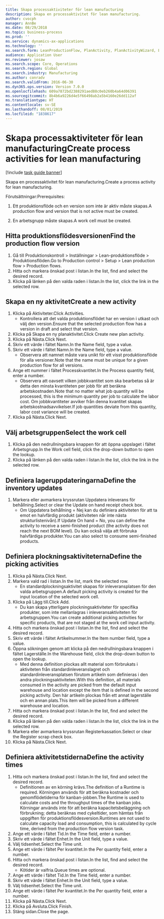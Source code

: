 ```yaml
---
title: Skapa processaktiviteter för lean manufacturing
description: Skapa en processaktivitet för lean manufacturing.
author: cvocph
manager: AnnBe
ms.date: 08/29/2018
ms.topic: business-process
ms.prod: ''
ms.service: dynamics-ax-applications
ms.technology: ''
ms.search.form: LeanProductionFlow, PlanActivity, PlanActivityWizard, LeanWorkCellLookup, InventLocationIdLookup
audience: Application User
ms.reviewer: josaw
ms.search.scope: Core, Operations
ms.search.region: Global
ms.search.industry: Manufacturing
ms.author: conradv
ms.search.validFrom: 2016-06-30
ms.dyn365.ops.version: Version 7.0.0
ms.openlocfilehash: 609a7872bd2388291aed88c0eb260b4a64d06391
ms.sourcegitcommit: 8b4b6a9226d4e5f66498ab2a5b4160e26dd112af
ms.translationtype: HT
ms.contentlocale: sv-SE
ms.lasthandoff: 08/01/2019
ms.locfileid: "1838617"
---
```

# <a name="create-process-activities-for-lean-manufacturing"></a><span data-ttu-id="c759e-103">Skapa processaktiviteter för lean manufacturing</span><span class="sxs-lookup"><span data-stu-id="c759e-103">Create process activities for lean manufacturing</span></span>

[!include [task guide banner](../../includes/task-guide-banner.md)]

<span data-ttu-id="c759e-104">Skapa en processaktivitet för lean manufacturing.</span><span class="sxs-lookup"><span data-stu-id="c759e-104">Create a process activity for lean manufacturing.</span></span> 

<span data-ttu-id="c759e-105">Förutsättningar:</span><span class="sxs-lookup"><span data-stu-id="c759e-105">Prerequisites:</span></span> 

1. <span data-ttu-id="c759e-106">Ett produktionsflöde och en version som inte är aktiv måste skapas.</span><span class="sxs-lookup"><span data-stu-id="c759e-106">A production flow and version that is not active must be created.</span></span>

2. <span data-ttu-id="c759e-107">En arbetsgrupp måste skapas.</span><span class="sxs-lookup"><span data-stu-id="c759e-107">A work cell must be created.</span></span>


## <a name="find-the-production-flow-version"></a><span data-ttu-id="c759e-108">Hitta produktionsflödesversionen</span><span class="sxs-lookup"><span data-stu-id="c759e-108">Find the production flow version</span></span>
1. <span data-ttu-id="c759e-109">Gå till Produktionskontroll > Inställningar > Lean-produktionsflöde > Produktionsflöden.</span><span class="sxs-lookup"><span data-stu-id="c759e-109">Go to Production control > Setup > Lean production flow > Production flows.</span></span>
2. <span data-ttu-id="c759e-110">Hitta och markera önskad post i listan.</span><span class="sxs-lookup"><span data-stu-id="c759e-110">In the list, find and select the desired record.</span></span>
3. <span data-ttu-id="c759e-111">Klicka på länken på den valda raden i listan.</span><span class="sxs-lookup"><span data-stu-id="c759e-111">In the list, click the link in the selected row.</span></span>

## <a name="create-a-new-activity"></a><span data-ttu-id="c759e-112">Skapa en ny aktivitet</span><span class="sxs-lookup"><span data-stu-id="c759e-112">Create a new activity</span></span>
1. <span data-ttu-id="c759e-113">Klicka på Aktiviteter.</span><span class="sxs-lookup"><span data-stu-id="c759e-113">Click Activities.</span></span>
    * <span data-ttu-id="c759e-114">Kontrollera att det valda produktionsflödet har en version i utkast och välj den version.</span><span class="sxs-lookup"><span data-stu-id="c759e-114">Ensure that the selected production flow has a version in draft and select that version.</span></span>  
2. <span data-ttu-id="c759e-115">Klicka på Skapa en ny planaktivitet.</span><span class="sxs-lookup"><span data-stu-id="c759e-115">Click Create new plan activity.</span></span>
3. <span data-ttu-id="c759e-116">Klicka på Nästa.</span><span class="sxs-lookup"><span data-stu-id="c759e-116">Click Next.</span></span>
4. <span data-ttu-id="c759e-117">Skriv ett värde i fältet Namn.</span><span class="sxs-lookup"><span data-stu-id="c759e-117">In the Name field, type a value.</span></span>
5. <span data-ttu-id="c759e-118">Skriv ett värde i fältet Namn.</span><span class="sxs-lookup"><span data-stu-id="c759e-118">In the Name field, type a value.</span></span>
    * <span data-ttu-id="c759e-119">Observera att namnet måste vara unikt för ett visst produktionsflöde för alla versioner.</span><span class="sxs-lookup"><span data-stu-id="c759e-119">Note that the name must be unique for a given production flow for all versions.</span></span>  
6. <span data-ttu-id="c759e-120">Ange ett nummer i fältet Processkvantitet.</span><span class="sxs-lookup"><span data-stu-id="c759e-120">In the Process quantity field, enter a number.</span></span>
    * <span data-ttu-id="c759e-121">Observera att oavsett vilken jobbkvantitet som ska bearbetas så är detta den minsta kvantiteten per jobb för att beräkna arbetskostnaden.</span><span class="sxs-lookup"><span data-stu-id="c759e-121">Note that no matter what job quantity will be processed, this is the minimum quantity per job to calculate the labor cost.</span></span> <span data-ttu-id="c759e-122">Om jobbkvantiteter avviker från denna kvantitet skapas arbetskostnadsavvikelser.</span><span class="sxs-lookup"><span data-stu-id="c759e-122">If job quantities deviate from this quantity, labor cost variance will be created.</span></span>  
7. <span data-ttu-id="c759e-123">Klicka på Nästa.</span><span class="sxs-lookup"><span data-stu-id="c759e-123">Click Next.</span></span>

## <a name="select-the-work-cell"></a><span data-ttu-id="c759e-124">Välj arbetsgruppen</span><span class="sxs-lookup"><span data-stu-id="c759e-124">Select the work cell</span></span>
1. <span data-ttu-id="c759e-125">Klicka på den nedrullningsbara knappen för att öppna uppslaget i fältet Arbetsgrupp.</span><span class="sxs-lookup"><span data-stu-id="c759e-125">In the Work cell field, click the drop-down button to open the lookup.</span></span>
2. <span data-ttu-id="c759e-126">Klicka på länken på den valda raden i listan.</span><span class="sxs-lookup"><span data-stu-id="c759e-126">In the list, click the link in the selected row.</span></span>

## <a name="define-the-inventory-updates"></a><span data-ttu-id="c759e-127">Definiera lageruppdateringarna</span><span class="sxs-lookup"><span data-stu-id="c759e-127">Define the inventory updates</span></span>
1. <span data-ttu-id="c759e-128">Markera eller avmarkera kryssrutan Uppdatera inleverans för behållning.</span><span class="sxs-lookup"><span data-stu-id="c759e-128">Select or clear the Update on hand receipt check box.</span></span>
    * <span data-ttu-id="c759e-129">Om Uppdatera behållning = Nej kan du definiera aktiviteten för att ta emot en halvfärdig produkt (aktiviteten når inte nästa strukturlistenivån).</span><span class="sxs-lookup"><span data-stu-id="c759e-129">If Update On hand = No, you can define the activity to receive a semi-finished product (the activity does not reach the next BOM level).</span></span>    <span data-ttu-id="c759e-130">Du kan också välja att förbruka halvfärdiga produkter.</span><span class="sxs-lookup"><span data-stu-id="c759e-130">You can also select to consume semi-finished products.</span></span>  

## <a name="define-the-picking-activities"></a><span data-ttu-id="c759e-131">Definiera plockningsaktiviteterna</span><span class="sxs-lookup"><span data-stu-id="c759e-131">Define the picking activities</span></span>
1. <span data-ttu-id="c759e-132">Klicka på Nästa.</span><span class="sxs-lookup"><span data-stu-id="c759e-132">Click Next.</span></span>
2. <span data-ttu-id="c759e-133">Markera vald rad i listan.</span><span class="sxs-lookup"><span data-stu-id="c759e-133">In the list, mark the selected row.</span></span>
    * <span data-ttu-id="c759e-134">En standardplockningsaktivitet skapas för inleveransplatsen för den valda arbetsgruppen.</span><span class="sxs-lookup"><span data-stu-id="c759e-134">A default picking activity is created for the input location of the selected work cell.</span></span>  
3. <span data-ttu-id="c759e-135">Klicka på Lägg till.</span><span class="sxs-lookup"><span data-stu-id="c759e-135">Click Add.</span></span>
    * <span data-ttu-id="c759e-136">Du kan skapa ytterligare plockningsaktiviteter för specifika produkter, som inte mellanlagras i inleveransaktiviteten för arbetsgruppen.</span><span class="sxs-lookup"><span data-stu-id="c759e-136">You can create additional picking activities for specific products, that are not staged at the work cell input activity.</span></span>  
4. <span data-ttu-id="c759e-137">Hitta och markera önskad post i listan.</span><span class="sxs-lookup"><span data-stu-id="c759e-137">In the list, find and select the desired record.</span></span>
5. <span data-ttu-id="c759e-138">Skriv ett värde i fältet Artikelnummer.</span><span class="sxs-lookup"><span data-stu-id="c759e-138">In the Item number field, type a value.</span></span>
6. <span data-ttu-id="c759e-139">Öppna sökningen genom att klicka på den nedrullningsbara knappen i fältet Lagerställe.</span><span class="sxs-lookup"><span data-stu-id="c759e-139">In the Warehouse field, click the drop-down button to open the lookup.</span></span>
    * <span data-ttu-id="c759e-140">Med denna definition plockas allt material som förbrukats i aktiviteten från standardinleveranslagret och standardinleveransplatsen förutom artikeln som definieras i den andra plockningsaktiviteten.</span><span class="sxs-lookup"><span data-stu-id="c759e-140">With this definition, all materials consumed in the activity are picked from the default input warehouse and location except the item that is defined in the second picking activity.</span></span> <span data-ttu-id="c759e-141">Den här artikeln plockas från ett annat lagerställe och en annan plats.</span><span class="sxs-lookup"><span data-stu-id="c759e-141">This item will be picked from a different warehouse and location.</span></span>  
7. <span data-ttu-id="c759e-142">Hitta och markera önskad post i listan.</span><span class="sxs-lookup"><span data-stu-id="c759e-142">In the list, find and select the desired record.</span></span>
8. <span data-ttu-id="c759e-143">Klicka på länken på den valda raden i listan.</span><span class="sxs-lookup"><span data-stu-id="c759e-143">In the list, click the link in the selected row.</span></span>
9. <span data-ttu-id="c759e-144">Markera eller avmarkera kryssrutan Registerkassation.</span><span class="sxs-lookup"><span data-stu-id="c759e-144">Select or clear the Register scrap check box.</span></span>
10. <span data-ttu-id="c759e-145">Klicka på Nästa.</span><span class="sxs-lookup"><span data-stu-id="c759e-145">Click Next.</span></span>

## <a name="define-the-activity-times"></a><span data-ttu-id="c759e-146">Definiera aktivitetstiderna</span><span class="sxs-lookup"><span data-stu-id="c759e-146">Define the activity times</span></span>
1. <span data-ttu-id="c759e-147">Hitta och markera önskad post i listan.</span><span class="sxs-lookup"><span data-stu-id="c759e-147">In the list, find and select the desired record.</span></span>
    * <span data-ttu-id="c759e-148">Definitionen av en körning krävs.</span><span class="sxs-lookup"><span data-stu-id="c759e-148">The definition of a Runtime is required.</span></span> <span data-ttu-id="c759e-149">Körningen används för att beräkna kostnader och genomflödetiderna för kanban-jobben.</span><span class="sxs-lookup"><span data-stu-id="c759e-149">The Runtime is used to calculate costs and the throughput times of the kanban jobs.</span></span> <span data-ttu-id="c759e-150">Körningar används inte för att beräkna kapacitetsbeläggning och förbrukning; detta beräknas med cykeltider, som hämtas från uppgiften för produktionsflödesversion.</span><span class="sxs-lookup"><span data-stu-id="c759e-150">Runtimes are not used to calculate capacity load and consumption, this is calculated by cycle time, derived from the production flow version task.</span></span>  
2. <span data-ttu-id="c759e-151">Ange ett värde i fältet Tid.</span><span class="sxs-lookup"><span data-stu-id="c759e-151">In the Time field, enter a number.</span></span>
3. <span data-ttu-id="c759e-152">Skriv ett värde i fältet Enhet.</span><span class="sxs-lookup"><span data-stu-id="c759e-152">In the Unit field, type a value.</span></span>
4. <span data-ttu-id="c759e-153">Välj tidsenhet.</span><span class="sxs-lookup"><span data-stu-id="c759e-153">Select the Time unit.</span></span>
5. <span data-ttu-id="c759e-154">Ange ett värde i fältet Per kvantitet.</span><span class="sxs-lookup"><span data-stu-id="c759e-154">In the Per quantity field, enter a number.</span></span>
6. <span data-ttu-id="c759e-155">Hitta och markera önskad post i listan.</span><span class="sxs-lookup"><span data-stu-id="c759e-155">In the list, find and select the desired record.</span></span>
    * <span data-ttu-id="c759e-156">Kötider är valfria.</span><span class="sxs-lookup"><span data-stu-id="c759e-156">Queue times are optional.</span></span>  
7. <span data-ttu-id="c759e-157">Ange ett värde i fältet Tid.</span><span class="sxs-lookup"><span data-stu-id="c759e-157">In the Time field, enter a number.</span></span>
8. <span data-ttu-id="c759e-158">Skriv ett värde i fältet Enhet.</span><span class="sxs-lookup"><span data-stu-id="c759e-158">In the Unit field, type a value.</span></span>
9. <span data-ttu-id="c759e-159">Välj tidsenhet.</span><span class="sxs-lookup"><span data-stu-id="c759e-159">Select the Time unit.</span></span>
10. <span data-ttu-id="c759e-160">Ange ett värde i fältet Per kvantitet.</span><span class="sxs-lookup"><span data-stu-id="c759e-160">In the Per quantity field, enter a number.</span></span>
11. <span data-ttu-id="c759e-161">Klicka på Nästa.</span><span class="sxs-lookup"><span data-stu-id="c759e-161">Click Next.</span></span>
12. <span data-ttu-id="c759e-162">Klicka på Avsluta.</span><span class="sxs-lookup"><span data-stu-id="c759e-162">Click Finish.</span></span>
13. <span data-ttu-id="c759e-163">Stäng sidan.</span><span class="sxs-lookup"><span data-stu-id="c759e-163">Close the page.</span></span>

